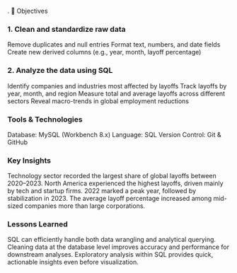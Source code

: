 .
🎯 Objectives

### 1. Clean and standardize raw data
Remove duplicates and null entries
Format text, numbers, and date fields
Create new derived columns (e.g., year, month, layoff percentage)

### 2. Analyze the data using SQL
Identify companies and industries most affected by layoffs
Track layoffs by year, month, and region
Measure total and average layoffs across different sectors
Reveal macro-trends in global employment reductions

### Tools & Technologies

Database: MySQL (Workbench 8.x)
Language: SQL
Version Control: Git & GitHub

### Key Insights

Technology sector recorded the largest share of global layoffs between 2020–2023.
North America experienced the highest layoffs, driven mainly by tech and startup firms.
2022 marked a peak year, followed by stabilization in 2023.
The average layoff percentage increased among mid-sized companies more than large corporations.

### Lessons Learned

SQL can efficiently handle both data wrangling and analytical querying.
Cleaning data at the database level improves accuracy and performance for downstream analyses.
Exploratory analysis within SQL provides quick, actionable insights even before visualization.
